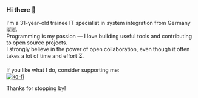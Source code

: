 ### Hi there 👋

I'm a 31-year-old trainee IT specialist in system integration from Germany 🇩🇪.  
Programming is my passion — I love building useful tools and contributing to open source projects.  
I strongly believe in the power of open collaboration, even though it often takes a lot of time and effort ⏳.

If you like what I do, consider supporting me:  
[![ko-fi](https://ko-fi.com/img/githubbutton_sm.svg)](https://ko-fi.com/deinusername)

Thanks for stopping by!
